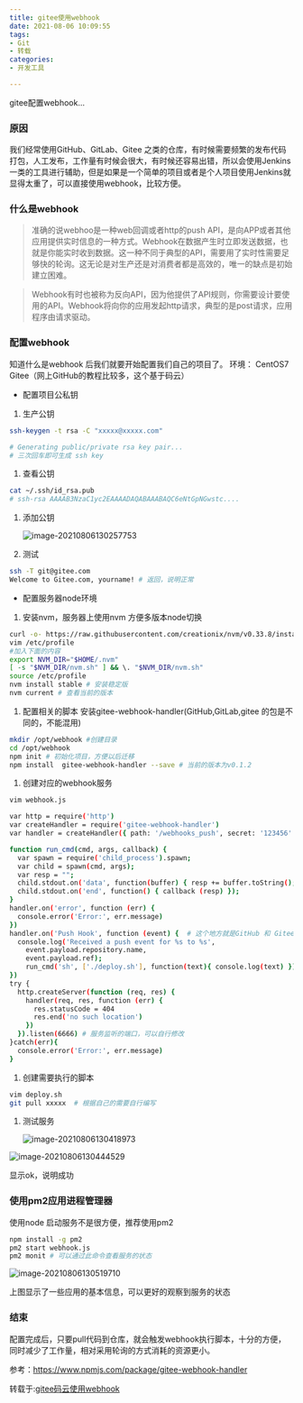 ```yaml
---
title: gitee使用webhook
date: 2021-08-06 10:09:55
tags:
- Git
- 转载
categories:
- 开发工具

---
```

gitee配置webhook...
<!--more-->


### 原因

我们经常使用GitHub、GitLab、Gitee 之类的仓库，有时候需要频繁的发布代码打包，人工发布，工作量有时候会很大，有时候还容易出错，所以会使用Jenkins一类的工具进行辅助，但是如果是一个简单的项目或者是个人项目使用Jenkins就显得太重了，可以直接使用webhook，比较方便。

### 什么是webhook

> 准确的说webhoo是一种web回调或者http的push API，是向APP或者其他应用提供实时信息的一种方式。Webhook在数据产生时立即发送数据，也就是你能实时收到数据。这一种不同于典型的API，需要用了实时性需要足够快的轮询。这无论是对生产还是对消费者都是高效的，唯一的缺点是初始建立困难。

> Webhook有时也被称为反向API，因为他提供了API规则，你需要设计要使用的API。Webhook将向你的应用发起http请求，典型的是post请求，应用程序由请求驱动。

### 配置webhook

知道什么是webhook 后我们就要开始配置我们自己的项目了。
 环境：
 CentOS7
 Gitee（网上GitHub的教程比较多，这个基于码云）

- 配置项目公私钥

1. 生产公钥



```bash
ssh-keygen -t rsa -C "xxxxx@xxxxx.com"  

# Generating public/private rsa key pair...
# 三次回车即可生成 ssh key
```

1. 查看公钥



```bash
cat ~/.ssh/id_rsa.pub
# ssh-rsa AAAAB3NzaC1yc2EAAAADAQABAAABAQC6eNtGpNGwstc....
```

1. 添加公钥

   ![image-20210806130257753](https://fastly.jsdelivr.net/gh/houpai/hp-cdn@latest/picGo/image-20210806130257753.png)

2. 测试



```bash
ssh -T git@gitee.com
Welcome to Gitee.com, yourname! # 返回，说明正常
```

- 配置服务器node环境

1. 安装nvm，服务器上使用nvm 方便多版本node切换



```bash
curl -o- https://raw.githubusercontent.com/creationix/nvm/v0.33.8/install.sh | bash
vim /etc/profile
#加入下面的内容
export NVM_DIR="$HOME/.nvm"
[ -s "$NVM_DIR/nvm.sh" ] && \. "$NVM_DIR/nvm.sh"
source /etc/profile
nvm install stable # 安装稳定版
nvm current # 查看当前的版本
```

1. 配置相关的脚本
    安装gitee-webhook-handler(GitHub,GitLab,gitee 的包是不同的，不能混用)



```bash
mkdir /opt/webhook #创建目录
cd /opt/webhook
npm init # 初始化项目，方便以后迁移
npm install  gitee-webhook-handler --save # 当前的版本为v0.1.2
```

1. 创建对应的webhook服务



```bash
vim webhook.js

var http = require('http')
var createHandler = require('gitee-webhook-handler')
var handler = createHandler({ path: '/webhooks_push', secret: '123456' })# post 所需要用到的秘钥

function run_cmd(cmd, args, callback) {
  var spawn = require('child_process').spawn;
  var child = spawn(cmd, args);
  var resp = "";
  child.stdout.on('data', function(buffer) { resp += buffer.toString(); });
  child.stdout.on('end', function() { callback (resp) });
}
handler.on('error', function (err) {
  console.error('Error:', err.message)
})
handler.on('Push Hook', function (event) {  # 这个地方就是GitHub 和 Gitee 不一样的地方，需要注意
  console.log('Received a push event for %s to %s',
    event.payload.repository.name,
    event.payload.ref);
    run_cmd('sh', ['./deploy.sh'], function(text){ console.log(text) });# 需要执行的脚本位置
})
try {
  http.createServer(function (req, res) {
    handler(req, res, function (err) {
      res.statusCode = 404
      res.end('no such location')
    })
  }).listen(6666) # 服务监听的端口，可以自行修改
}catch(err){
  console.error('Error:', err.message)
}
```

1. 创建需要执行的脚本



```bash
vim deploy.sh
git pull xxxxx  # 根据自己的需要自行编写
```

1. 测试服务

   ![image-20210806130418973](https://fastly.jsdelivr.net/gh/houpai/hp-cdn@latest/picGo/image-20210806130418973.png)

![image-20210806130444529](https://fastly.jsdelivr.net/gh/houpai/hp-cdn@latest/picGo/image-20210806130444529.png)

显示ok，说明成功

### 使用pm2应用进程管理器

使用node 启动服务不是很方便，推荐使用pm2



```bash
npm install -g pm2
pm2 start webhook.js
pm2 monit # 可以通过此命令查看服务的状态
```

![image-20210806130519710](https://fastly.jsdelivr.net/gh/houpai/hp-cdn@latest/picGo/image-20210806130519710.png)

上图显示了一些应用的基本信息，可以更好的观察到服务的状态

### 结束

配置完成后，只要pull代码到仓库，就会触发webhook执行脚本，十分的方便，同时减少了工作量，相对采用轮询的方式消耗的资源更小。

参考：https://www.npmjs.com/package/gitee-webhook-handler

转载于:[gitee码云使用webhook](https://www.jianshu.com/p/caa541590d48)
